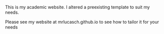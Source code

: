 This is my academic website. I altered a preexisting template to suit my needs. 


Please see my website at mrlucasch.github.io to see how to tailor it for your needs




